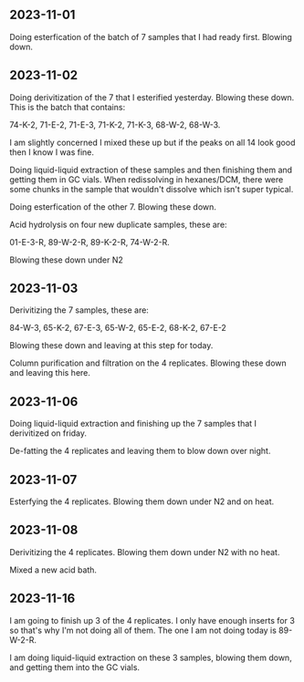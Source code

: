 ## 2023-11-01
Doing esterfication of the batch of 7 samples that I had ready first.
Blowing down.

## 2023-11-02
Doing derivitization of the 7 that I esterified yesterday.
Blowing these down.
This is the batch that contains:

74-K-2, 71-E-2, 71-E-3, 71-K-2, 71-K-3, 68-W-2, 68-W-3.

I am slightly concerned I mixed these up but if the peaks on all 14 look good then I know I was fine. 

Doing liquid-liquid extraction of these samples and then finishing them and getting them in GC vials. 
When redissolving in hexanes/DCM, there were some chunks in the sample that wouldn't dissolve which isn't super typical. 

Doing esterfication of the other 7.
Blowing these down. 

Acid hydrolysis on four new duplicate samples, these are: 

01-E-3-R, 89-W-2-R, 89-K-2-R, 74-W-2-R.

Blowing these down under N2

## 2023-11-03
Derivitizing the 7 samples, these are: 

84-W-3, 65-K-2, 67-E-3, 65-W-2, 65-E-2, 68-K-2, 67-E-2

Blowing these down and leaving at this step for today. 

Column purification and filtration on the 4 replicates. Blowing these down and leaving this here. 

## 2023-11-06
Doing liquid-liquid extraction and finishing up the 7 samples that I derivitized on friday. 

De-fatting the 4 replicates and leaving them to blow down over night. 

## 2023-11-07
Esterfying the 4 replicates. Blowing them down under N2 and on heat. 

## 2023-11-08
Derivitizing the 4 replicates. Blowing them down under N2 with no heat. 

Mixed a new acid bath. 

## 2023-11-16
I am going to finish up 3 of the 4 replicates. I only have enough inserts for 3 so that's why I'm not doing all of them.
The one I am not doing today is 89-W-2-R.

I am doing liquid-liquid extraction on these 3 samples, blowing them down, and getting them into the GC vials. 
